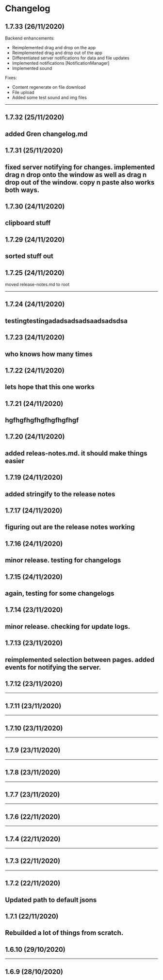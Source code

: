 # Changelog

## 1.7.33 (26/11/2020)
Backend enhancements:
- Reimplemented drag and drop on the app
- Reimplemented drag and drop out of the app
- Differentiated server notifications for data and file updates
- Implemented notifications [NotificationManager]
- Implemented sound 

Fixes:
- Content regenerate on file download
- File upload
- Added some test sound and img files

---

## 1.7.32 (25/11/2020)
added Gren changelog.md
---

## 1.7.31 (25/11/2020)
fixed server notifying for changes. implemented drag n drop onto the window as well as drag n drop out of the window. copy n paste also works both ways.
---

## 1.7.30 (24/11/2020)
clipboard stuff
---

## 1.7.29 (24/11/2020)
sorted stuff out
---

## 1.7.25 (24/11/2020)
moved release-notes.md to root

---

## 1.7.24 (24/11/2020)
testingtestingadadsadsadsaadsadsdsa
---

## 1.7.23 (24/11/2020)
who knows how many times 
---

## 1.7.22 (24/11/2020)
lets hope that this one works
---

## 1.7.21 (24/11/2020)
hgfhgfhgfhgfhgfhgfhgf
---

## 1.7.20 (24/11/2020)
added releas-notes.md. it should make things easier
---

## 1.7.19 (24/11/2020)
added stringify to the release notes
---

## 1.7.17 (24/11/2020)
figuring out are the release notes working
---

## 1.7.16 (24/11/2020)
minor release. testing for changelogs
---

## 1.7.15 (24/11/2020)
again, testing for some changelogs
---

## 1.7.14 (23/11/2020)
minor release. checking for update logs.
---

## 1.7.13 (23/11/2020)
reimplemented selection between pages. added events for notifying the server.
---

## 1.7.12 (23/11/2020)

---

## 1.7.11 (23/11/2020)

---

## 1.7.10 (23/11/2020)

---

## 1.7.9 (23/11/2020)

---

## 1.7.8 (23/11/2020)

---

## 1.7.7 (23/11/2020)

---

## 1.7.6 (22/11/2020)

---

## 1.7.4 (22/11/2020)

---

## 1.7.3 (22/11/2020)

---

## 1.7.2 (22/11/2020)
Updated path to default jsons
---

## 1.7.1 (22/11/2020)
Rebuilded a lot of things from scratch.
---

## 1.6.10 (29/10/2020)

---

## 1.6.9 (28/10/2020)
